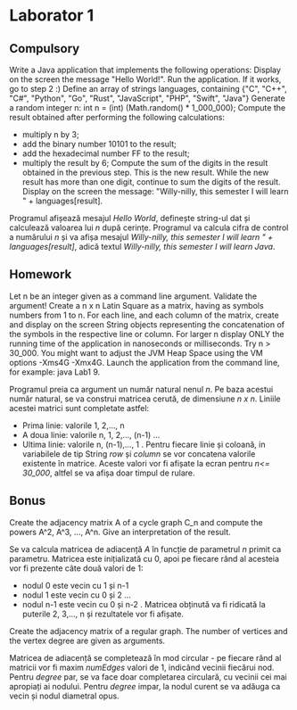 # Laborator 1

## Compulsory
Write a Java application that implements the following operations:
Display on the screen the message "Hello World!". Run the application. If it works, go to step 2 :)
Define an array of strings languages, containing {"C", "C++", "C#", "Python", "Go", "Rust", "JavaScript", "PHP", "Swift", "Java"}
Generate a random integer n: int n = (int) (Math.random() * 1_000_000);
Compute the result obtained after performing the following calculations:
- multiply n by 3;
- add the binary number 10101 to the result;
- add the hexadecimal number FF to the result;
- multiply the result by 6;
Compute the sum of the digits in the result obtained in the previous step. This is the new result. While the new result has more than one digit, continue to sum the digits of the result.
Display on the screen the message: "Willy-nilly, this semester I will learn " + languages[result].

Programul afișează mesajul *Hello World*, definește string-ul dat și calculează valoarea lui *n* după cerințe. Programul va calcula cifra de control a numărului *n* și va afișa mesajul *Willy-nilly, this semester I will learn " + languages[result]*, adică textul *Willy-nilly, this semester I will learn Java*.

## Homework
Let n be an integer given as a command line argument. Validate the argument!
Create a n x n Latin Square as a matrix, having as symbols numbers from 1 to n.
For each line, and each column of the matrix, create and display on the screen String objects representing the concatenation of the symbols in the respective line or column.
For larger n display ONLY the running time of the application in nanoseconds or milliseconds. Try n > 30_000. You might want to adjust the JVM Heap Space using the VM options -Xms4G -Xmx4G.
Launch the application from the command line, for example: java Lab1 9.

Programul preia ca argument un număr natural nenul *n*. Pe baza acestui număr natural, se va construi matricea cerută, de dimensiune *n x n*. Liniile acestei matrici sunt completate astfel:
- Prima linie: valorile 1, 2,..., n
- A doua linie: valorile n, 1, 2,..., (n-1) 
...
- Ultima linie: valorile n, (n-1),..., 1 .
Pentru fiecare linie și coloană, in variabilele de tip String *row* și *column* se vor concatena valorile existente în matrice. Aceste valori vor fi afișate la ecran pentru *n<= 30_000*, altfel se va afișa doar timpul de rulare.

## Bonus
Create the adjacency matrix A of a cycle graph C_n and compute the powers A^2, A^3, ..., A^n. Give an interpretation of the result.

Se va calcula matricea de adiacență *A* în funcție de parametrul *n* primit ca parametru. Matricea este inițializată cu 0, apoi pe fiecare rând al acesteia vor fi prezente câte două valori de 1:
- nodul 0 este vecin cu 1 și n-1
- nodul 1 este vecin cu 0 și 2
...
- nodul n-1 este vecin cu 0 și n-2 .
Matricea obținută va fi ridicată la puterile 2, 3,..., n și rezultatele vor fi afișate.

Create the adjacency matrix of a regular graph. The number of vertices and the vertex degree are given as arguments.

Matricea de adiacență se completează în mod circular - pe fiecare rând al matricii vor fi maxim *numEdges* valori de 1, indicând vecinii fiecărui nod. Pentru *degree* par, se va face doar completarea circulară, cu vecinii cei mai apropiați ai nodului. Pentru *degree* impar, la nodul curent se va adăuga ca vecin și nodul diametral opus.


